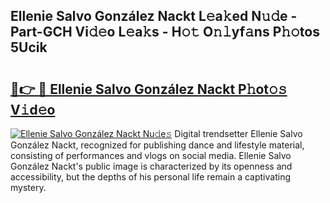 ## Ellenie Salvo González Nackt L𝚎a𝚔ed N𝚞𝚍e - Part-GCH Vi𝚍𝚎o L𝚎a𝚔s - H𝚘𝚝 O𝚗𝚕yf𝚊ns P𝚑𝚘tos 5Ucik

# <h2><a href="http://kf45mj.oniu.top/?m=Ellenie+Salvo+Gonz%c3%a1lez+Nackt">🔗👉 🔴 Ellenie Salvo González Nackt P𝚑ot𝚘𝚜 V𝚒d𝚎o</a></h2>

[![Ellenie Salvo González Nackt Nu𝚍e𝚜](https://i.imgur.com/0qMVB7G.gif)](http://kf45mj.oniu.top/?m=Ellenie+Salvo+Gonz%c3%a1lez+Nackt)
Digital trendsetter Ellenie Salvo González Nackt, recognized for publishing dance and lifestyle material, consisting of performances and vlogs on social media. Ellenie Salvo González Nackt's public image is characterized by its openness and accessibility, but the depths of his personal life remain a captivating mystery.  
